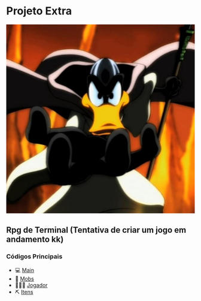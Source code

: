 # Projeto Extra

<div align="center">
<img src="OMagoEImplacavel.jpg" >
</div>

## Rpg de Terminal (Tentativa de criar um jogo em andamento kk)

### Códigos Principais

- 💻 [Main](Principal.java)
- 🐲 [Mobs](mobs/Mob.java)
- 🧙🏻‍♂️ [Jogador](jogadores/Jogador.java)
- ⛏ [Itens](itens/Item.java)
